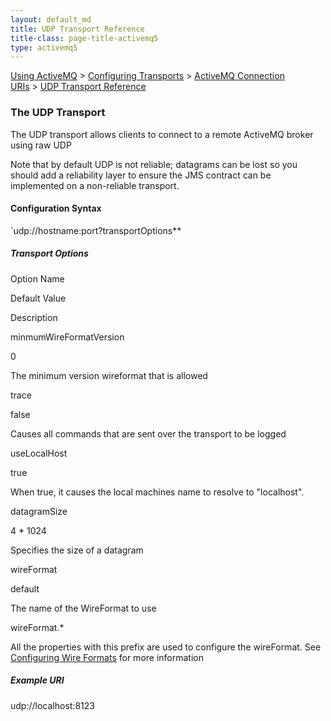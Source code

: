 ```yaml
---
layout: default_md
title: UDP Transport Reference 
title-class: page-title-activemq5
type: activemq5
---
```


[Using ActiveMQ](using-activemq) > [Configuring Transports](configuring-transports) > [ActiveMQ Connection URIs](activemq-connection-uris) > [UDP Transport Reference](udp-transport-reference)


### The UDP Transport

The UDP transport allows clients to connect to a remote ActiveMQ broker using raw UDP

Note that by default UDP is not reliable; datagrams can be lost so you should add a reliability layer to ensure the JMS contract can be implemented on a non-reliable transport.

#### Configuration Syntax

`udp://hostname:port?transportOptions**

##### Transport Options

Option Name

Default Value

Description

minmumWireFormatVersion

0

The minimum version wireformat that is allowed

trace

false

Causes all commands that are sent over the transport to be logged

useLocalHost

true

When true, it causes the local machines name to resolve to "localhost".

datagramSize

4 * 1024

Specifies the size of a datagram

wireFormat

default

The name of the WireFormat to use

wireFormat.*

All the properties with this prefix are used to configure the wireFormat. See [Configuring Wire Formats](configuring-wire-formats) for more information

##### Example URI

udp://localhost:8123

